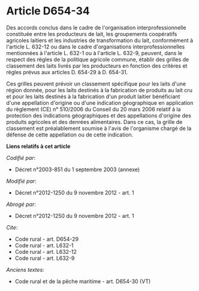 # Article D654-34

Des accords conclus dans le cadre de l'organisation interprofessionnelle constituée entre les producteurs de lait, les
groupements coopératifs agricoles laitiers et les industries de transformation du lait, conformément à l'article L. 632-12 ou
dans le cadre d'organisations interprofessionnelles mentionnées à l'article L. 632-1 ou à l'article L. 632-9, peuvent, dans
le respect des règles de la politique agricole commune, établir des grilles de classement des laits livrés par les
producteurs en fonction des critères et règles prévus aux articles D. 654-29 à D. 654-31. 

Ces grilles peuvent prévoir un classement spécifique pour les laits d'une région donnée, pour les laits destinés à la
fabrication de produits au lait cru et pour les laits destinés à la fabrication d'un produit laitier bénéficiant d'une
appellation d'origine ou d'une indication géographique en application du règlement (CE) n° 510/2006 du Conseil du 20 mars
2006 relatif à la protection des indications géographiques et des appellations d'origine des produits agricoles et des
denrées alimentaires. Dans ce cas, la grille de classement est préalablement soumise à l'avis de l'organisme chargé de la
défense de cette appellation ou de cette indication.

**Liens relatifs à cet article**

_Codifié par_:

  - Décret n°2003-851 du 1 septembre 2003 (annexe)

_Modifié par_:

  - Décret n°2012-1250 du 9 novembre 2012 - art. 1

_Abrogé par_:

  - Décret n°2012-1250 du 9 novembre 2012 - art. 1

_Cite_:

  - Code rural - art. D654-29
  - Code rural - art. L632-1
  - Code rural - art. L632-12
  - Code rural - art. L632-9

_Anciens textes_:

  - Code rural et de la pêche maritime - art. D654-30 (VT)
